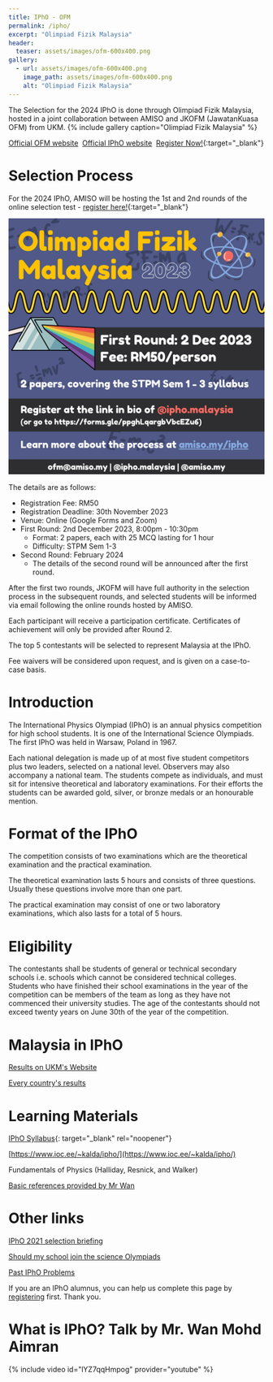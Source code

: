 ```yaml
---
title: IPhO - OFM
permalink: /ipho/
excerpt: "Olimpiad Fizik Malaysia"
header:
  teaser: assets/images/ofm-600x400.png
gallery:
  - url: assets/images/ofm-600x400.png
    image_path: assets/images/ofm-600x400.png
    alt: "Olimpiad Fizik Malaysia"
---
```


The Selection for the 2024 IPhO is done through Olimpiad Fizik Malaysia, hosted in a joint collaboration between AMISO and JKOFM (JawatanKuasa OFM) from UKM.
{% include gallery caption="Olimpiad Fizik Malaysia" %}

[Official OFM website](http://www.ukm.my/ipho/)&nbsp;&nbsp;[Official IPhO website](https://www.ipho-new.org/)&nbsp;&nbsp;[Register Now!](https://forms.gle/ppghLqargbVbcEZu6){:target="_blank"}

# Selection Process

For the 2024 IPhO, AMISO will be hosting the 1st and 2nd rounds of the online selection test - [register here!](https://forms.gle/ppghLqargbVbcEZu6){:target="_blank"} 

![OFM 2024 Poster](/assets/images/ofm-2024-poster.png)

The details are as follows:
- Registration Fee: RM50
- Registration Deadline: 30th November 2023
- Venue: Online (Google Forms and Zoom)
- First Round: 2nd December 2023, 8:00pm - 10:30pm
  - Format: 2 papers, each with 25 MCQ lasting for 1 hour
  - Difficulty: STPM Sem 1-3
- Second Round: February 2024
  -  The details of the second round will be announced after the first round.

After the first two rounds, JKOFM will have full authority in the selection process in the subsequent rounds, and selected students will be informed via email following the online rounds hosted by AMISO.

Each participant will receive a participation certificate. Certificates of achievement will only be provided after Round 2.

The top 5 contestants will be selected to represent Malaysia at the IPhO.

Fee waivers will be considered upon request, and is given on a case-to-case basis.

# Introduction

The International Physics Olympiad (IPhO) is an annual physics competition for high school students. It is one of the International Science Olympiads. The first IPhO was held in Warsaw, Poland in 1967.

Each national delegation is made up of at most five student competitors plus two leaders, selected on a national level. Observers may also accompany a national team. The students compete as individuals, and must sit for intensive theoretical and laboratory examinations. For their efforts the students can be awarded gold, silver, or bronze medals or an honourable mention.

# Format of the IPhO

The competition consists of two examinations which are the theoretical examination and the practical examination.

The theoretical examination lasts 5 hours and consists of three questions. Usually these questions involve more than one part.

The practical examination may consist of one or two laboratory examinations, which also lasts for a total of 5 hours.

# Eligibility

The contestants shall be students of general or technical secondary schools i.e. schools which cannot be considered technical colleges. Students who have finished their school examinations in the year of the competition can be members of the team as long as they have not commenced their university studies. The age of the contestants should not exceed twenty years on June 30th of the year of the competition.

# Malaysia in IPhO
[Results on UKM's Website](http://www.ukm.my/ipho/participate.htm)

[Every country's results](https://ipho-unofficial.org/)

# Learning Materials

[IPhO Syllabus](https://www.ipho2021.lt/uplfiles/2015-12-06%20%20Syllabus%20of%20IPhO_1.pdf){: target="_blank" rel="noopener"}

[https://www.ioc.ee/~kalda/ipho/](https://www.ioc.ee/~kalda/ipho/)

Fundamentals of Physics (Halliday, Resnick, and Walker)

[Basic references provided by Mr Wan](https://drive.google.com/drive/folders/1qATZt4_7ykTgDVnEC-wtYVj9PnpVlFTk?usp=sharing)

# Other links

[IPhO 2021 selection briefing](https://drive.google.com/file/d/1l4H2U54rJDmMfbFBknRfWUu-oCD2v-2F/view?usp=sharing)

[Should my school join the science Olympiads](https://drive.google.com/file/d/1wvzAA0HgULUXbfdxOhydeO7jUx8Pf_UB/view?usp=sharing)

[Past IPhO Problems](https://ipho.olimpicos.net)

If you are an IPhO alumnus, you can help us complete this page by [registering](/alumni) first. Thank you.

# What is IPhO? Talk by Mr. Wan Mohd Aimran
{% include video id="lYZ7qqHmpog" provider="youtube" %}
